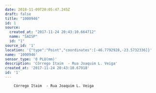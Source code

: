 ```yaml
---
date: 2018-11-09T20:05:47.245Z
draft: false
title: "1000946"
id: 1
source:
  created_at: "2017-11-24 20:43:10.664712"
  name: "SAISP"
  id: "1"
source_id: '1'
location: '{"type":"Point","coordinates":[-46.7792928,-23.5732336]}'
name: '1000946'
sensor_type: '0 PLU(mm)'
description: 'Córrego Itaim  - Rua Joaquim L. Veiga'
created_at: '2017-11-24 20:43:10.67918'
id: '1'
---
```

		Córrego Itaim  - Rua Joaquim L. Veiga